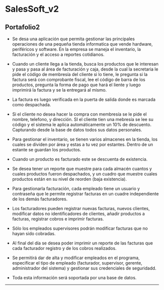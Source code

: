 SalesSoft_v2
============

Portafolio2
----------------------------------------------------------------------------------
+ Se desa una aplicación que permita gestionar las principales operaciones de una pequeña tienda informatica que vende hardware, periféricos y software. En la empresa se maneja el inventario, la facturación y el acceso a reportes cotidianos.

+ Cuando un cliente llega a la tienda, busca los productos que le interesan y pasa y pasa al área de facturación y caja, desde la cual la secretaria le pide el código de membresía del cliente si lo tiene, le pregunta si la factura será con comprobante fiscal, lee el código de barra de los productos, pregunta la forma de pago que hará el liente y luego imprimirá la factura y se la entregará al mismo. 

+ La factura es luego verificada en la puerta de salida donde es marcada como despachada.

+ Si el cliente no desea hacer la compra con membresía se le pide el nombre, telefono, y dirección. SI el cliente tien una mebresía se lee su código y el sistema le aplica automáticamente un 10% de descuento. Capturando desde la base de datos todos sus datos personales.

+ Para gestionar el inventario, se tienen varios almacenes en la tienda, los cuales se dividen por área y estas a tu vez por estantes. Dentro de un estante se guardan los productos. 

+ Cuando un producto es facturado este se descuenta de existencia.

+ Se desea tener un reporte que muestre para cada almacén cuantos y cuales 
productos fueron despachados, y un cuadro que muestre cuales productos están en su nivel de reorden (baja existencia). 

+ Para gestionarla facturación, cada empleado tiene un usuario y contraseña que le permite registrar facturas en un cuadre independiente de los demás facturadores.

+ Los facturadores pueden registrar nuevas facturas, nuevos clientes, modificar datos no identificadores de clientes, añadir productos a facturas, registrar cobros e imprimir facturas.

+ Sólo los empleados supervisores podrán modificar facturas que no hayan sido cobradas. 

+ Al final del día se desea poder imprimir un reporte de las facturas que cada facturador registro y de los cobros realizados.

+ Se permitirá dar de alta y modificar empleados en el programa, especificar el tipo de empleado (facturador, supervisor, gerente, administrador del sistema) y gestionar sus credenciales de seguridadd. 

+ Toda esta información será soportada por una base de datos.

----------------------------------------------------------------------------------
